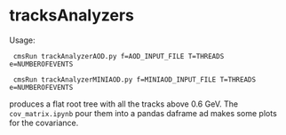 # tracksAnalyzers

Usage:

``` cmsRun trackAnalyzerAOD.py f=AOD_INPUT_FILE T=THREADS e=NUMBEROFEVENTS```

``` cmsRun trackAnalyzerMINIAOD.py f=MINIAOD_INPUT_FILE T=THREADS e=NUMBEROFEVENTS```

produces a flat root tree with all the tracks above 0.6 GeV. The  `cov_matrix.ipynb` pour them into a pandas daframe ad makes some plots for the covariance.
